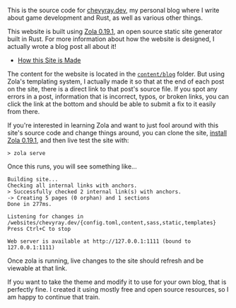 This is the source code for [chevyray.dev](https://chevyray.dev/), my personal blog
where I write about game development and Rust, as well as various other things.

This website is built using [Zola 0.19.1](https://www.getzola.org/), an open source
static site generator built in Rust. For more information about how the website is
designed, I actually wrote a blog post all about it!

- [How this Site is Made](https://chevyray.dev/blog/how-this-site-is-made/)

The content for the website is located in the [`content/blog`](https://github.com/ChevyRay/chevyray.dev/tree/main/content/blog) folder. But using Zola's templating system, I actually made it so that at the
end of each post on the site, there is a direct link to that post's source file. If
you spot any errors in a post, information that is incorrect, typos, or broken
links, you can click the link at the bottom and should be able to submit a fix to
it easily from there.

If you're interested in learning Zola and want to just fool around with this site's
source code and change things around, you can clone the site, [install Zola 0.19.1](https://github.com/getzola/zola/releases/tag/v0.19.1), and then live test the site with:

```
> zola serve
```

Once this runs, you will see something like...

```
Building site...
Checking all internal links with anchors.
> Successfully checked 2 internal link(s) with anchors.
-> Creating 5 pages (0 orphan) and 1 sections
Done in 277ms.

Listening for changes in /websites/chevyray.dev/{config.toml,content,sass,static,templates}
Press Ctrl+C to stop

Web server is available at http://127.0.0.1:1111 (bound to 127.0.0.1:1111)
```

Once zola is running, live changes to the site should refresh and be viewable at that link.

If you want to take the theme and modify it to use for your own blog, that is perfectly fine. I
created it using mostly free and open source resources, so I am happy to continue that train.